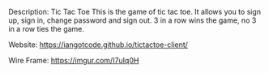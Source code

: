 Description: Tic Tac Toe
This is the game of tic tac toe.
It allows you to sign up, sign in, change password and sign out.
3 in a row wins the game, no 3 in a row ties the game.

Website: https://iangotcode.github.io/tictactoe-client/

Wire Frame: https://imgur.com/I7uIq0H
